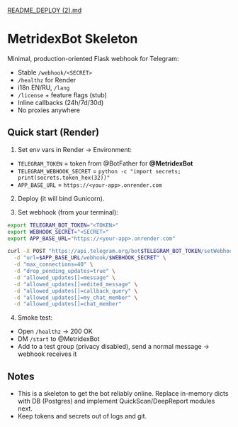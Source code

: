 [README_DEPLOY (2).md](https://github.com/user-attachments/files/22198623/README_DEPLOY.2.md)
# MetridexBot Skeleton

Minimal, production-oriented Flask webhook for Telegram:
- Stable `/webhook/<SECRET>`
- `/healthz` for Render
- i18n EN/RU, `/lang`
- `/license` + feature flags (stub)
- Inline callbacks (24h/7d/30d)
- No proxies anywhere

## Quick start (Render)

1) Set env vars in Render → Environment:
- `TELEGRAM_TOKEN` = token from @BotFather for **@MetridexBot**
- `TELEGRAM_WEBHOOK_SECRET` = `python -c "import secrets; print(secrets.token_hex(32))"`
- `APP_BASE_URL` = `https://<your-app>.onrender.com`

2) Deploy (it will bind Gunicorn).

3) Set webhook (from your terminal):
```bash
export TELEGRAM_BOT_TOKEN="<TOKEN>"
export WEBHOOK_SECRET="<SECRET>"
export APP_BASE_URL="https://<your-app>.onrender.com"

curl -X POST "https://api.telegram.org/bot$TELEGRAM_BOT_TOKEN/setWebhook" \
  -d "url=$APP_BASE_URL/webhook/$WEBHOOK_SECRET" \
  -d "max_connections=40" \
  -d "drop_pending_updates=true" \
  -d "allowed_updates[]=message" \
  -d "allowed_updates[]=edited_message" \
  -d "allowed_updates[]=callback_query" \
  -d "allowed_updates[]=my_chat_member" \
  -d "allowed_updates[]=chat_member"
```

4) Smoke test:
- Open `/healthz` → 200 OK
- DM `/start` to @MetridexBot
- Add to a test group (privacy disabled), send a normal message → webhook receives it

## Notes
- This is a skeleton to get the bot reliably online. Replace in-memory dicts with DB (Postgres) and implement QuickScan/DeepReport modules next.
- Keep tokens and secrets out of logs and git.
